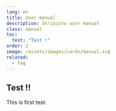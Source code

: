 ```yaml
---
lang: en
title: User manual
description: Skribisto user manual
class: manual
toc:
  test: "Test !"
order: 2
image: /assets/images/cards/manual.svg
related:
  - faq
---
```


## Test !!
This is first test.
